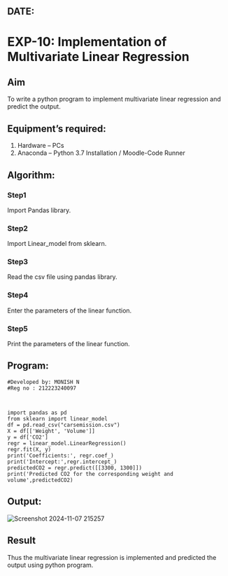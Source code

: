 ## DATE:
# EXP-10: Implementation of Multivariate Linear Regression
## Aim
To write a python program to implement multivariate linear regression and predict the output.
## Equipment’s required:
1.	Hardware – PCs
2.	Anaconda – Python 3.7 Installation / Moodle-Code Runner
## Algorithm:
### Step1
Import Pandas library.

### Step2
Import Linear_model from sklearn.

### Step3
Read the csv file using pandas library.

### Step4
Enter the parameters of the linear function.

### Step5
Print the parameters of the linear function.


## Program:
```
#Developed by: MONISH N
#Reg no : 212223240097



import pandas as pd
from sklearn import linear_model
df = pd.read_csv("carsemission.csv")
X = df[['Weight', 'Volume']]
y = df['CO2']
regr = linear_model.LinearRegression()
regr.fit(X, y)
print('Coefficients:', regr.coef_)
print('Intercept:',regr.intercept_)
predictedCO2 = regr.predict([[3300, 1300]])
print('Predicted CO2 for the corresponding weight and volume',predictedCO2)
```
## Output:
![Screenshot 2024-11-07 215257](https://github.com/user-attachments/assets/14e73b89-d5d6-4fbb-b8f0-0ba0436381c8)


## Result
Thus the multivariate linear regression is implemented and predicted the output using python program.
